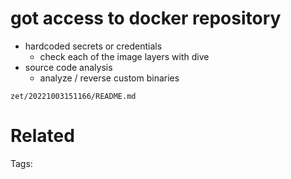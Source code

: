 # got access to docker repository
- hardcoded secrets or credentials
  - check each of the image layers with dive
- source code analysis
  - analyze / reverse custom binaries

` zet/20221003151166/README.md `

# Related


Tags:

    
